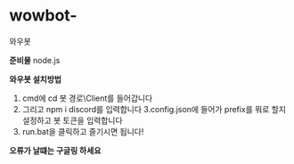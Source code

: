 # wowbot-
와우봇

**준비물**
node.js

**와우봇 설치방법**
1. cmd에 cd 봇 경로\Client를 들어갑니다
2. 그리고 npm i discord를 입력합니다
3.config.json에 들어가 prefix를 뭐로 할지 설정하고 봇 토큰을 입력합니다
4. run.bat을 클릭하고 즐기시면 됩니다!


**오류가 날떄는 구글링 하세요**

